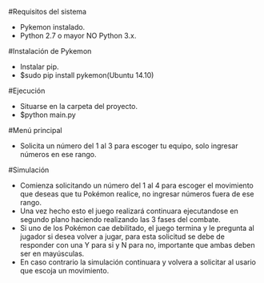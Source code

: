 #Requisitos del sistema
* Pykemon instalado.
* Python 2.7 o mayor NO Python 3.x.

#Instalación de Pykemon
* Instalar pip.
* $sudo pip install pykemon(Ubuntu 14.10)

#Ejecución
* Situarse en la carpeta del proyecto.
* $python main.py

#Menú principal
* Solicita un número del 1 al 3 para escoger tu equipo, solo ingresar números en ese rango.

#Simulación
* Comienza solicitando un número del 1 al 4 para escoger el movimiento que deseas que tu Pokémon realice, no ingresar números fuera de ese rango.
* Una vez hecho esto el juego realizará continuara ejecutandose en segundo plano haciendo realizando las 3 fases del combate.
* Si uno de los Pokémon cae debilitado, el juego termina y le pregunta al jugador si desea volver a jugar, para esta solicitud se debe de responder con una Y para si y N para no, importante que ambas deben ser en mayúsculas.
* En caso contrario la simulación continuara y volvera a solicitar al usario que escoja un movimiento.
